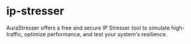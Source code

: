 # ip-stresser
AuraStresser offers a free and secure IP Stresser tool to simulate high-traffic, optimize performance, and test your system's resilience.

